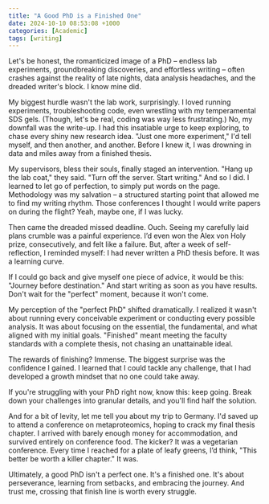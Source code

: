```yaml
---
title: "A Good PhD is a Finished One"
date: 2024-10-10 08:53:08 +1000
categories: [Academic]
tags: [writing]
---
```

Let's be honest, the romanticized image of a PhD – endless lab experiments, groundbreaking discoveries, and effortless writing – often crashes against the reality of late nights, data analysis headaches, and the dreaded writer's block. I know mine did.

My biggest hurdle wasn't the lab work, surprisingly. I loved running experiments, troubleshooting code, even wrestling with my temperamental SDS gels. (Though, let's be real, coding was way less frustrating.) No, my downfall was the write-up. I had this insatiable urge to keep exploring, to chase every shiny new research idea. "Just one more experiment," I'd tell myself, and then another, and another. Before I knew it, I was drowning in data and miles away from a finished thesis.

My supervisors, bless their souls, finally staged an intervention. "Hang up the lab coat," they said. "Turn off the server. Start writing." And so I did. I learned to let go of perfection, to simply put words on the page. Methodology was my salvation – a structured starting point that allowed me to find my writing rhythm. Those conferences I thought I would write papers on during the flight? Yeah, maybe one, if I was lucky.

Then came the dreaded missed deadline. Ouch. Seeing my carefully laid plans crumble was a painful experience. I’d even won the Alex von Holy prize, consecutively, and felt like a failure. But, after a week of self-reflection, I reminded myself: I had never written a PhD thesis before. It was a learning curve.

If I could go back and give myself one piece of advice, it would be this: "Journey before destination." And start writing as soon as you have results. Don't wait for the "perfect" moment, because it won't come.

My perception of the "perfect PhD" shifted dramatically. I realized it wasn't about running every conceivable experiment or conducting every possible analysis. It was about focusing on the essential, the fundamental, and what aligned with my initial goals. "Finished" meant meeting the faculty standards with a complete thesis, not chasing an unattainable ideal.

The rewards of finishing? Immense. The biggest surprise was the confidence I gained. I learned that I could tackle any challenge, that I had developed a growth mindset that no one could take away.

If you're struggling with your PhD right now, know this: keep going. Break down your challenges into granular details, and you'll find half the solution.

And for a bit of levity, let me tell you about my trip to Germany. I'd saved up to attend a conference on metaproteomics, hoping to crack my final thesis chapter. I arrived with barely enough money for accommodation, and survived entirely on conference food. The kicker? It was a vegetarian conference. Every time I reached for a plate of leafy greens, I’d think, "This better be worth a killer chapter." It was.

Ultimately, a good PhD isn't a perfect one. It's a finished one. It's about perseverance, learning from setbacks, and embracing the journey. And trust me, crossing that finish line is worth every struggle.